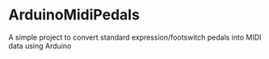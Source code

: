 # ArduinoMidiPedals
A simple project to convert standard expression/footswitch pedals into MIDI data using Arduino
